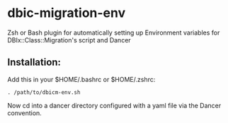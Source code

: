 dbic-migration-env
==================

Zsh or Bash plugin for automatically setting up Environment variables for DBIx::Class::Migration's script and Dancer

## Installation:
Add this in your $HOME/.bashrc or $HOME/.zshrc:

    . /path/to/dbicm-env.sh

Now cd into a dancer directory configured with a yaml file via the Dancer convention.
